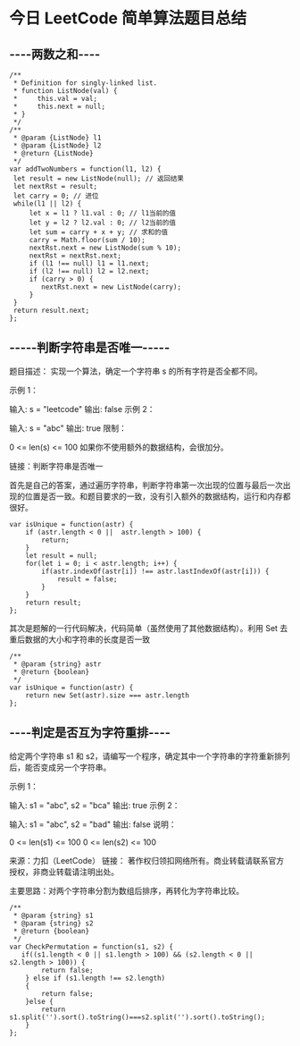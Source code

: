 # 今日 LeetCode 简单算法题目总结
## ----两数之和----

```
/**
 * Definition for singly-linked list.
 * function ListNode(val) {
 *     this.val = val;
 *     this.next = null;
 * }
 */
/**
 * @param {ListNode} l1
 * @param {ListNode} l2
 * @return {ListNode}
 */
var addTwoNumbers = function(l1, l2) {
 let result = new ListNode(null); // 返回结果
 let nextRst = result;
 let carry = 0; // 进位
 while(l1 || l2) {
     let x = l1 ? l1.val : 0; // l1当前的值
     let y = l2 ? l2.val : 0; // l2当前的值
     let sum = carry + x + y; // 求和的值
     carry = Math.floor(sum / 10);
     nextRst.next = new ListNode(sum % 10);
     nextRst = nextRst.next;
     if (l1 !== null) l1 = l1.next;
     if (l2 !== null) l2 = l2.next;
     if (carry > 0) {
        nextRst.next = new ListNode(carry);
     }
 }
 return result.next;
};
```
## -----判断字符串是否唯一-----
题目描述：
实现一个算法，确定一个字符串 s 的所有字符是否全都不同。

示例 1：

输入: s = "leetcode"
输出: false 
示例 2：

输入: s = "abc"
输出: true
限制：

0 <= len(s) <= 100
如果你不使用额外的数据结构，会很加分。

链接：<a herf="https://leetcode-cn.com/problems/is-unique-lcci">判断字符串是否唯一</a>

首先是自己的答案，通过遍历字符串，判断字符串第一次出现的位置与最后一次出现的位置是否一致。和题目要求的一致，没有引入额外的数据结构，运行和内存都很好。
```
var isUnique = function(astr) {
    if (astr.length < 0 ||  astr.length > 100) {
        return;
    }
    let result = null;
    for(let i = 0; i < astr.length; i++) {
        if(astr.indexOf(astr[i]) !== astr.lastIndexOf(astr[i])) {
            result = false;
        }
    }
    return result;
};
```
其次是题解的一行代码解决，代码简单（虽然使用了其他数据结构）。利用 Set 去重后数据的大小和字符串的长度是否一致
```
/**
 * @param {string} astr
 * @return {boolean}
 */
var isUnique = function(astr) {
    return new Set(astr).size === astr.length
};

```
## ----判定是否互为字符重排----
给定两个字符串 s1 和 s2，请编写一个程序，确定其中一个字符串的字符重新排列后，能否变成另一个字符串。

示例 1：

输入: s1 = "abc", s2 = "bca"
输出: true 
示例 2：

输入: s1 = "abc", s2 = "bad"
输出: false
说明：

0 <= len(s1) <= 100
0 <= len(s2) <= 100

来源：力扣（LeetCode）
链接：<a href="https://leetcode-cn.com/problems/check-permutation-lcci"></a>
著作权归领扣网络所有。商业转载请联系官方授权，非商业转载请注明出处。
  
主要思路：对两个字符串分割为数组后排序，再转化为字符串比较。
```
/**
 * @param {string} s1
 * @param {string} s2
 * @return {boolean}
 */
var CheckPermutation = function(s1, s2) {
   if((s1.length < 0 || s1.length > 100) && (s2.length < 0 || s2.length > 100)) {
        return false;
    } else if (s1.length !== s2.length) 
    { 
        return false;
    }else {
        return s1.split('').sort().toString()===s2.split('').sort().toString();
    }
};
```

